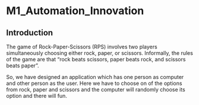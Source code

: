 # M1_Automation_Innovation

## Introduction

The game of Rock-Paper-Scissors (RPS) involves two players simultaneously choosing either rock, paper, or scissors. Informally, the rules of the game are that “rock beats scissors, paper beats rock, and scissors beats paper”.

So, we have designed an application which has one person as computer and other person as the user. Here we have to choose on of the options from rock, paper and scissors and the computer will randomly choose its option and there will fun.
